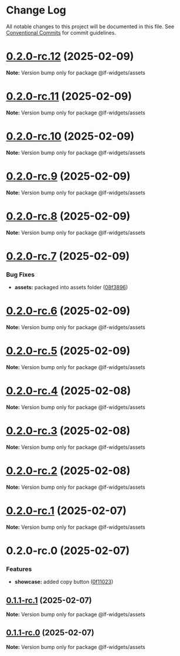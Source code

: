 # Change Log

All notable changes to this project will be documented in this file. See [Conventional Commits](https://conventionalcommits.org) for commit guidelines.

# [0.2.0-rc.12](https://github.com/lucafoscili/lf-assets/compare/0.2.0-rc.11...0.2.0-rc.12) (2025-02-09)

**Note:** Version bump only for package @lf-widgets/assets

# [0.2.0-rc.11](https://github.com/lucafoscili/lf-assets/compare/0.2.0-rc.10...0.2.0-rc.11) (2025-02-09)

**Note:** Version bump only for package @lf-widgets/assets

# [0.2.0-rc.10](https://github.com/lucafoscili/lf-assets/compare/0.2.0-rc.9...0.2.0-rc.10) (2025-02-09)

**Note:** Version bump only for package @lf-widgets/assets

# [0.2.0-rc.9](https://github.com/lucafoscili/lf-assets/compare/0.2.0-rc.8...0.2.0-rc.9) (2025-02-09)

**Note:** Version bump only for package @lf-widgets/assets

# [0.2.0-rc.8](https://github.com/lucafoscili/lf-assets/compare/0.2.0-rc.7...0.2.0-rc.8) (2025-02-09)

**Note:** Version bump only for package @lf-widgets/assets

# [0.2.0-rc.7](https://github.com/lucafoscili/lf-assets/compare/0.2.0-rc.6...0.2.0-rc.7) (2025-02-09)

### Bug Fixes

- **assets:** packaged into assets folder ([08f3896](https://github.com/lucafoscili/lf-assets/commit/08f3896c764d37dca9b6648b276ea4fd07c21277))

# [0.2.0-rc.6](https://github.com/lucafoscili/lf-assets/compare/0.2.0-rc.5...0.2.0-rc.6) (2025-02-09)

**Note:** Version bump only for package @lf-widgets/assets

# [0.2.0-rc.5](https://github.com/lucafoscili/lf-assets/compare/0.2.0-rc.4...0.2.0-rc.5) (2025-02-09)

**Note:** Version bump only for package @lf-widgets/assets

# [0.2.0-rc.4](https://github.com/lucafoscili/lf-assets/compare/0.2.0-rc.3...0.2.0-rc.4) (2025-02-08)

**Note:** Version bump only for package @lf-widgets/assets

# [0.2.0-rc.3](https://github.com/lucafoscili/lf-assets/compare/0.2.0-rc.2...0.2.0-rc.3) (2025-02-08)

**Note:** Version bump only for package @lf-widgets/assets

# [0.2.0-rc.2](https://github.com/lucafoscili/lf-assets/compare/0.2.0-rc.1...0.2.0-rc.2) (2025-02-08)

**Note:** Version bump only for package @lf-widgets/assets

# [0.2.0-rc.1](https://github.com/lucafoscili/lf-assets/compare/0.2.0-rc.0...0.2.0-rc.1) (2025-02-07)

**Note:** Version bump only for package @lf-widgets/assets

# 0.2.0-rc.0 (2025-02-07)

### Features

- **showcase:** added copy button ([0f11023](https://github.com/lucafoscili/lf-assets/commit/0f11023c8187bf8530f45369b4a442e7d475f3ea))

## [0.1.1-rc.1](https://github.com/lucafoscili/lf-assets/compare/0.0.1-rc.2...0.1.1-rc.1) (2025-02-07)

**Note:** Version bump only for package @lf-widgets/assets

## [0.1.1-rc.0](https://github.com/lucafoscili/lf-assets/compare/0.0.1-rc.2...0.1.1-rc.0) (2025-02-07)

**Note:** Version bump only for package @lf-widgets/assets
